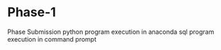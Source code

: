 # Phase-1
Phase Submission 
python program execution in anaconda
sql program execution in command prompt 
